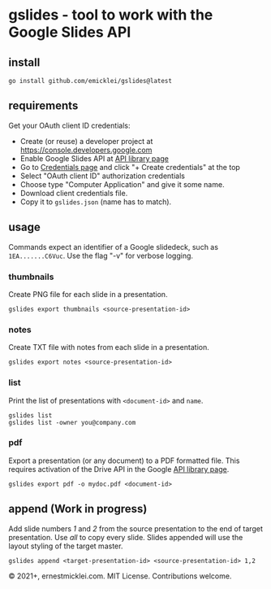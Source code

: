 # gslides - tool to work with the Google Slides API

## install

    go install github.com/emicklei/gslides@latest

## requirements

Get your OAuth client ID credentials:

* Create (or reuse) a developer project at <https://console.developers.google.com>
* Enable Google Slides API at [API library page](https://console.developers.google.com/apis/library)
* Go to [Credentials page](https://console.developers.google.com/apis/credentials) and click "+ Create credentials" at the top
* Select "OAuth client ID" authorization credentials
* Choose type "Computer Application" and give it some name.
* Download client credentials file.
* Copy it to `gslides.json` (name has to match).

## usage

Commands expect an identifier of a Google slidedeck, such as `1EA.......C6Vuc`.
Use the flag "-v" for verbose logging.

### thumbnails

Create PNG file for each slide in a presentation.
 
    gslides export thumbnails <source-presentation-id>

### notes

Create TXT file with notes from each slide in a presentation.
    
    gslides export notes <source-presentation-id>

### list

Print the list of presentations with `<document-id>` and `name`.

    gslides list
    gslides list -owner you@company.com

### pdf

Export a presentation (or any document) to a PDF formatted file.
This requires activation of the Drive API in the Google [API library page](https://console.developers.google.com/apis/library).

    gslides export pdf -o mydoc.pdf <document-id>

## append (Work in progress)

Add slide numbers *1* and *2* from the source presentation to the end of target presentation. Use *all* to copy every slide. 
Slides appended will use the layout styling of the target master.

    gslides append <target-presentation-id> <source-presentation-id> 1,2


&copy; 2021+, ernestmicklei.com. MIT License. Contributions welcome.